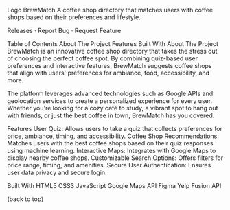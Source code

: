 Logo
BrewMatch
A coffee shop directory that matches users with coffee shops based on their preferences and lifestyle.

Releases · Report Bug · Request Feature

Table of Contents
About The Project
Features
Built With
About The Project
BrewMatch is an innovative coffee shop directory that takes the stress out of choosing the perfect coffee spot. By combining quiz-based user preferences and interactive features, BrewMatch suggests coffee shops that align with users' preferences for ambiance, food, accessibility, and more.

The platform leverages advanced technologies such as Google APIs and geolocation services to create a personalized experience for every user. Whether you're looking for a cozy café to study, a vibrant spot to hang out with friends, or just the best coffee in town, BrewMatch has you covered.

Features
User Quiz: Allows users to take a quiz that collects preferences for price, ambiance, timing, and accessibility.
Coffee Shop Recommendations: Matches users with the best coffee shops based on their quiz responses using machine learning.
Interactive Maps: Integrates with Google Maps to display nearby coffee shops.
Customizable Search Options: Offers filters for price range, timing, and amenities.
Secure User Authentication: Ensures user data privacy and secure login.

Built With
HTML5
CSS3
JavaScript
Google Maps API
Figma
Yelp Fusion API

(back to top)